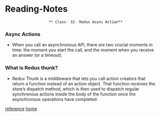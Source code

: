 # Reading-Notes

                        ** Class- 32- Redux Async Action**
                       
 ### Async Actions
 
  * When you call an asynchronous API, there are two crucial moments in time: the moment you start the call, and the moment when you receive an answer (or a timeout).
 
 
 
 ### What is Redux thunk?
 
  * Redux Thunk is a middleware that lets you call action creators that return a function instead of an action object. That function receives the store’s dispatch method, which is then used to dispatch regular synchronous actions inside the body of the function once the asynchronous operations have completed.
  
[reference](https://redux.js.org/advanced/async-actions/)
[home](https://eyob1984.github.io/reading-notes/)
